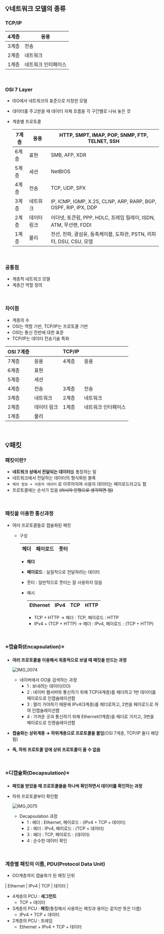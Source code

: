 ## 💡네트워크 모델의 종류

### TCP/IP

| 4계층 | 응용 |
| --- | --- |
| 3계층 | 전송 |
| 2계층 | 네트워크 |
| 1계층 | 네트워크 인터페이스 |

</br>

### OSI 7 Layer

- ISO에서 네트워크의 표준으로 지정한 모델
- 데이터를 주고받을 때 데이터 자체 흐름을 각 구간별로 나눠 놓은 것
- 계층별 프로토콜
    
    
    | 7계층 | 응용 | HTTP, SMPT, IMAP, POP, SNMP, FTP, TELNET, SSH |
    | --- | --- | --- |
    | 6계층 | 표현 | SMB, AFP, XDR |
    | 5계층 | 세션 | NetBIOS |
    | 4계층 | 전송 | TCP, UDP, SPX |
    | 3계층 | 네트워크 | IP, ICMP, IGMP, X.25, CLNP, ARP, RARP, BGP, OSPF, RIP, IPX, DDP |
    | 2계층 | 데이터 링크 | 이더넷, 토큰링, PPP, HDLC, 프레임 릴레이, ISDN, ATM, 무선랜, FDDI |
    | 1계층 | 물리 | 전선, 전파, 광섬유, 동축케이블, 도파관, PSTN, 리피터, DSU, CSU, 모뎀 |

</br>

### 공통점

- 계층적 네트워크 모델
- 계층간 역할 정의

</br>

### 차이점

- 계층의 수
- OSI는 역할 기반, TCP/IP는 프로토콜 기반
- OSI는 통신 전반에 대한 표준
- TCP/IP는 데이터 전송기술 특화

| OSI 7계층 |  | TCP/IP |  |
| --- | --- | --- | --- |
| 7계층 | 응용 | 4계층 | 응용 |
| 6계층 | 표현 |  |  |
| 5계층 | 세션 |  |  |
| 4계층 | 전송 | 3계층 | 전송 |
| 3계층 | 네트워크 | 2계층 | 네트워크 |
| 2계층 | 데이터 링크 | 1계층 | 네트워크 인터페이스 |
| 1계층 | 물리 |  |  |

</br>

## 💡패킷

### 패킷이란?

- **네트워크 상에서 전달되는 데이터**를 통칭하는 말
- 네트워크에서 전달하는 데이터의 형식화된 블록
- `제어 정보 + 사용자 데이터` 로 이루어지며 사용자 데이터는 페이로드라고도 함
- 프로토콜에는 순서가 있음 ~~(러시아 인형으로 생각하면 됨)~~

</br>

### 패킷을 이용한 통신과정

- 여러 프로토콜들로 캡슐화된 패킷
    - 구성
        
        
        | 헤더 | 페이로드 | 풋터 |
        | --- | --- | --- |
        - **헤더**
        - **페이로드** : 실질적으로 전달하려는 데이터
        - 풋터 : 일반적으로 풋터는 잘 사용하지 않음
        - 예시
            
            
            | Ethernet | IPv4 | TCP | HTTP |
            | --- | --- | --- | --- |
            - TCP + HTTP → 헤더 : TCP, 페이로드 : HTTP
            - IPv4 + (TCP + HTTP) → 헤더 : IPv4, 페이로드 : (TCP + HTTP)
 
</br>        

### ⭐️캡슐화(Encapsulation)⭐️

- **여러 프로토콜을 이용해서 최종적으로 보낼 때 패킷을 만드는 과정**
    
    ![IMG_0074](https://user-images.githubusercontent.com/8343301/182308834-ad00491f-423d-4449-ada3-8570476f7b75.PNG)
    
    - 네이버에서 OO을 검색하는 과정
        - 1 : 보내려는 데이터(OO)
        - 2 : 네이버 웹서버와 통신하기 위해 TCP(4계층)를 헤더하고 1번 데이터를 페이로드로 인캡슐레이션함
        - 3 : 멀리 가야하기 때문에 IPv4(3계층)를 헤더로하고, 2번을 페이로드로 하여 인캡슐레이션함
        - 4 : 가까운 곳과 통신하기 위해 Ethernet(1계층)을 헤더로 가지고, 3번을 페이로드로 인캔슐레이션함
- **캡슐화는 상위계층 → 하위계층으로 프로토콜을 붙임**(OSI 7계층, TCP/IP 둘다 해당됨)
- **즉, 하위 프로토콜 앞에 상위 프로토콜이 올 수 없음**

</br>

### ⭐️디캡슐화(De**capsulation)**⭐️

- **패킷을 받았을 때 프로토콜들을 하나씩 확인하면서 데이터를 확인하는 과정**
- 하위 프로토콜부터 확인함
    
    ![IMG_0075](https://user-images.githubusercontent.com/8343301/182309096-dc6d6732-404f-4300-adf6-170f1a4fe50a.jpg)
    
    - Decapsulation 과정
        - 1 : 헤더 : Ethernet, 페이로드 : (IPv4 + TCP + 데이터)
        - 2 : 헤더 : IPv4, 페이로드 : (TCP + 데이터)
        - 3 : 헤더 : TCP, 페이로드 : (데이터)
        - 4 : 순수한 데이터 확인

</br>        

### 계층별 패킷의 이름, PDU(Protocol Data Unit)

- OO계층까지 캡슐화가 된 패킷 단위

| Ethernet | IPv4 | TCP | 데이터 |

- 4계층의 PCU : **세그먼트**
    - TCP + 데이터
- 3계층의 PCU : **패킷**(통칭해서 사용하는 패킷과 용어는 같지만 뜻은 다름)
    - IPv4 + TCP + 데이터
- 2계층의 PCU : 프레임
    - Ethernet + IPv4 + TCP + 데이터